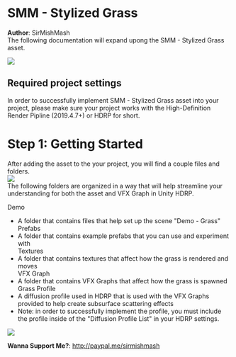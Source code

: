 # SMM - Stylized Grass
**Author**: SirMishMash  
The following documentation will expand upong the SMM - Stylized Grass asset.

<img src = "https://github.com/SirMishMash/Unity-StylizedGrass/blob/main/Git_docImages/Grass1.jpg" />  

## Required project settings  
In order to successfully implement SMM - Stylized Grass asset into your project, please make sure your project works with the High-Definition Render Pipline (2019.4.7+) or HDRP for short.

# Step 1: Getting Started
After adding the asset to the your project, you will find a couple files and folders. <br>
<img src = "https://github.com/SirMishMash/Unity-StylizedGrass/blob/main/Git_docImages/Starting1.JPG" /> <br>
The following folders are organized in a way that will help streamline your understanding for both the asset and VFX Graph in Unity HDRP. <br>

Demo <br>
- A folder that contains files that help set up the scene "Demo - Grass" <br>
Prefabs <br>
- A folder that contains example prefabs that you can use and experiment with <br>
Textures <br>
- A folder that contains textures that affect how the grass is rendered and moves <br>
VFX Graph <br>
- A folder that contains VFX Graphs that affect how the grass is spawned <br>
Grass Profile <br>
- A diffusion profile used in HDRP that is used with the VFX Graphs provided to help create subsurface scattering effects
- Note: in order to successfully implement the profile, you must include the profile inside of the "Diffusion Profile List" in your HDRP settings.
 <img src = "https://github.com/SirMishMash/Unity-StylizedGrass/blob/main/Git_docImages/Starting2.jpg" /> 



**Wanna Support Me?**: http://paypal.me/sirmishmash
